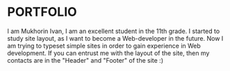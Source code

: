 # PORTFOLIO
I am Mukhorin Ivan, I am an excellent student in the 11th grade. I started to study site layout, as I want to become a Web-developer in the future. Now I am trying to typeset simple sites in order to gain experience in Web development. If you can entrust me with the layout of the site, then my contacts are in the "Header" and "Footer" of the site :)
